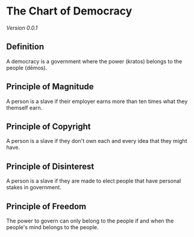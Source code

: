 # The Chart of Democracy
_Version 0.0.1_
## Definition
A democracy is a government where the power (kratos) belongs to the people (dēmos).
## Principle of Magnitude
A person is a slave if their employer earns more than ten times what they themself earn.
## Principle of Copyright
A person is a slave if they don't own each and every idea that they might have.
## Principle of Disinterest
A person is a slave if they are made to elect people that have personal stakes in government.
## Principle of Freedom
The power to govern can only belong to the people if and when the people's mind belongs to the people.